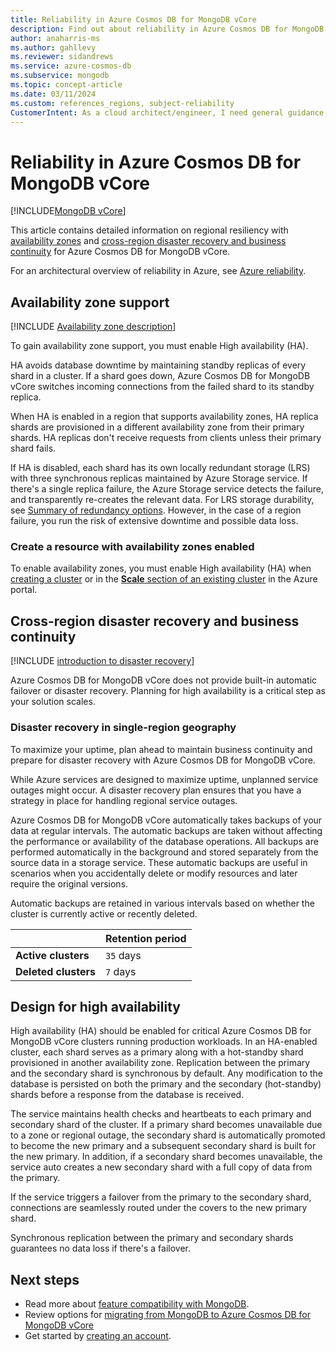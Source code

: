 ```yaml
---
title: Reliability in Azure Cosmos DB for MongoDB vCore
description: Find out about reliability in Azure Cosmos DB for MongoDB vCore
author: anaharris-ms
ms.author: gahllevy
ms.reviewer: sidandrews
ms.service: azure-cosmos-db
ms.subservice: mongodb
ms.topic: concept-article
ms.date: 03/11/2024
ms.custom: references_regions, subject-reliability
CustomerIntent: As a cloud architect/engineer, I need general guidance reliability in Azure Cosmos DB for MongoDB vCore
---
```


# Reliability in Azure Cosmos DB for MongoDB vCore

[!INCLUDE[MongoDB vCore](~/reusable-content/ce-skilling/azure/includes/cosmos-db/includes/appliesto-mongodb-vcore.md)]

This article contains detailed information on regional resiliency with [availability zones](#availability-zone-support) and [cross-region disaster recovery and business continuity](#cross-region-disaster-recovery-and-business-continuity) for Azure Cosmos DB for MongoDB vCore.

For an architectural overview of reliability in Azure, see [Azure reliability](/azure/architecture/framework/resiliency/overview).


## Availability zone support

[!INCLUDE [Availability zone description](includes/reliability-availability-zone-description-include.md)]

To gain availability zone support, you must enable High availability (HA). 

HA avoids database downtime by maintaining standby replicas of every shard in a cluster. If a shard goes down, Azure Cosmos DB for MongoDB vCore switches incoming connections from the failed shard to its standby replica.

When HA is enabled in a region that supports availability zones, HA replica shards are provisioned in a different availability zone from their primary shards. HA replicas don't receive requests from clients unless their primary shard fails.

If HA is disabled, each shard has its own locally redundant storage (LRS) with three synchronous replicas maintained by Azure Storage service. If there's a single replica failure, the Azure Storage service detects the failure, and transparently re-creates the relevant data. For LRS storage durability, see [Summary of redundancy options](/azure/storage/common/storage-redundancy#summary-of-redundancy-options). However, in the case of a region failure,  you run the risk of extensive downtime and possible data loss.


### Create a resource with availability zones enabled

To enable availability zones, you must enable High availability (HA) when [creating a cluster](../cosmos-db/mongodb/vcore/quickstart-portal.md) or in the [**Scale** section of an existing cluster](../cosmos-db/mongodb/vcore/how-to-scale-cluster.md) in the Azure portal.


## Cross-region disaster recovery and business continuity

[!INCLUDE [introduction to disaster recovery](includes/reliability-disaster-recovery-description-include.md)]

 Azure Cosmos DB for MongoDB vCore does not provide built-in automatic failover or disaster recovery. Planning for high availability is a critical step as your solution scales.

### Disaster recovery in single-region geography

To maximize your uptime, plan ahead to maintain business continuity and prepare for disaster recovery with Azure Cosmos DB for MongoDB vCore.

While Azure services are designed to maximize uptime, unplanned service outages might occur. A disaster recovery plan ensures that you have a strategy in place for handling regional service outages.

Azure Cosmos DB for MongoDB vCore automatically takes backups of your data at regular intervals. The automatic backups are taken without affecting the performance or availability of the database operations. All backups are performed automatically in the background and stored separately from the source data in a storage service. These automatic backups are useful in scenarios when you accidentally delete or modify resources and later require the original versions.

Automatic backups are retained in various intervals based on whether the cluster is currently active or recently deleted.

| | Retention period |
| --- | --- |
| **Active clusters** | `35` days |
| **Deleted clusters** | `7` days |

## Design for high availability

High availability (HA) should be enabled for critical Azure Cosmos DB for MongoDB vCore clusters running production workloads. In an HA-enabled cluster, each shard serves as a primary along with a hot-standby shard provisioned in another availability zone. Replication between the primary and the secondary shard is synchronous by default. Any modification to the database is persisted on both the primary and the secondary (hot-standby) shards before a response from the database is received.

The service maintains health checks and heartbeats to each primary and secondary shard of the cluster. If a primary shard becomes unavailable due to a zone or regional outage, the secondary shard is automatically promoted to become the new primary and a subsequent secondary shard is built for the new primary. In addition, if a secondary shard becomes unavailable, the service auto creates a new secondary shard with a full copy of data from the primary.

If the service triggers a failover from the primary to the secondary shard, connections are seamlessly routed under the covers to the new primary shard.

Synchronous replication between the primary and secondary shards guarantees no data loss if there's a failover.

## Next steps

- Read more about [feature compatibility with MongoDB](../cosmos-db/mongodb/vcore/compatibility.md).
- Review options for [migrating from MongoDB to Azure Cosmos DB for MongoDB vCore](../cosmos-db/mongodb/vcore/migration-options.md)
- Get started by [creating an account](../cosmos-db/mongodb/vcore/quickstart-portal.md).

